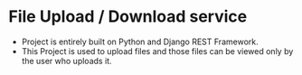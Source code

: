 # File Upload / Download service  

* Project is entirely built on Python and Django REST Framework. 
* This Project is used to upload files and those files can be viewed only by the user who uploads it.

